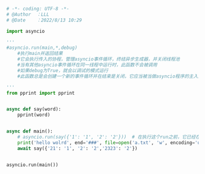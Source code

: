 
<BlogInfo id="523" title="5.运行asyncio程序" author="白日梦想猿" pv=0 read_times=0 pre_cost_time="0分35秒" category="协程" tag_list="['协程']" create_time="2022.08.13 10:29:51" update_time="2022.08.13 10:47:19" />

```python
# -*- coding: UTF-8 -*-                            
# @Author  ：LLL                         
# @Date    ：2022/8/13 10:29  

import asyncio

'''
#asyncio.run(main,*,debug)
    #执行main并返回结果
    #它会执行传入的协程，管理asyncio事件循环，终结异步生成器，并关闭线程池
    #当有其他asyncio事件循环在同一线程中运行时，此函数不会被调用
    #如果debug为True，就会以调试的模式运行
    #此函数总是会创建一个新的事件循环并在结束是关闭，它应当被当做asyncio程序的主入口点，理想情况下应当只被调用一次

'''
from pprint import pprint


async def say(word):
    pprint(word)


async def main():
    # asyncio.run(say({'1': '1', '2': '2'}))  # 在执行这个run之前，它已经在一个asyncio事件循环中了，所以会执行失败
    print('hello wolrd', end='###', file=open('a.txt', 'w', encoding='utf8'), flush=True)
    await say({'21': '1', '2': '2','2323': '2'})


asyncio.run(main())

```
